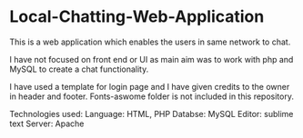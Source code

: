 # Local-Chatting-Web-Application
This is a web application which enables the users in same network to chat.

I have not focused on front end or UI as main aim was to work with php and MySQL to create a chat functionality.

I have used a template for login page and I have given credits to the owner in header and footer.
Fonts-aswome folder is not included in this repository.

Technologies used:
Language: HTML, PHP
Databse: MySQL
Editor: sublime text
Server: Apache
